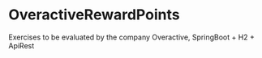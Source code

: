 # OveractiveRewardPoints
Exercises to be evaluated by the company Overactive, SpringBoot  + H2 + ApiRest

